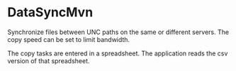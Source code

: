 # DataSyncMvn
Synchronize files between UNC paths on the same or different servers. The copy speed can be set to limit bandwidth.

The copy tasks are entered in a spreadsheet. The application reads the csv version of that spreadsheet.
